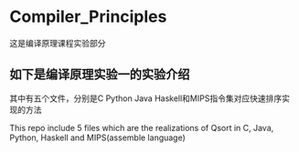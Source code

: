 # Compiler_Principles

这是编译原理课程实验部分

## 如下是编译原理实验一的实验介绍
其中有五个文件，分别是C Python Java Haskell和MIPS指令集对应快速排序实现的方法

This repo include 5 files which are the realizations of Qsort in C, Java, Python, Haskell and MIPS(assemble language) 